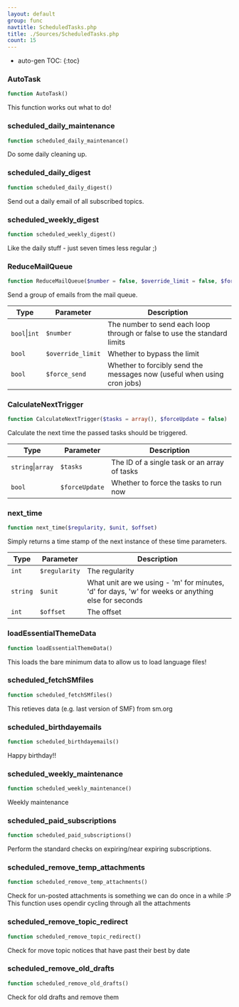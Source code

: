 ```yaml
---
layout: default
group: func
navtitle: ScheduledTasks.php
title: ./Sources/ScheduledTasks.php
count: 15
---
```

* auto-gen TOC:
{:toc}
### AutoTask

```php
function AutoTask()
```
This function works out what to do!



### scheduled_daily_maintenance

```php
function scheduled_daily_maintenance()
```
Do some daily cleaning up.



### scheduled_daily_digest

```php
function scheduled_daily_digest()
```
Send out a daily email of all subscribed topics.



### scheduled_weekly_digest

```php
function scheduled_weekly_digest()
```
Like the daily stuff - just seven times less regular ;)



### ReduceMailQueue

```php
function ReduceMailQueue($number = false, $override_limit = false, $force_send = false)
```
Send a group of emails from the mail queue.



Type|Parameter|Description
---|---|---
`bool`\|`int`|`$number`|The number to send each loop through or false to use the standard limits
`bool`|`$override_limit`|Whether to bypass the limit
`bool`|`$force_send`|Whether to forcibly send the messages now (useful when using cron jobs)

### CalculateNextTrigger

```php
function CalculateNextTrigger($tasks = array(), $forceUpdate = false)
```
Calculate the next time the passed tasks should be triggered.



Type|Parameter|Description
---|---|---
`string`\|`array`|`$tasks`|The ID of a single task or an array of tasks
`bool`|`$forceUpdate`|Whether to force the tasks to run now

### next_time

```php
function next_time($regularity, $unit, $offset)
```
Simply returns a time stamp of the next instance of these time parameters.



Type|Parameter|Description
---|---|---
`int`|`$regularity`|The regularity
`string`|`$unit`|What unit are we using - 'm' for minutes, 'd' for days, 'w' for weeks or anything else for seconds
`int`|`$offset`|The offset

### loadEssentialThemeData

```php
function loadEssentialThemeData()
```
This loads the bare minimum data to allow us to load language files!



### scheduled_fetchSMfiles

```php
function scheduled_fetchSMfiles()
```
This retieves data (e.g. last version of SMF) from sm.org



### scheduled_birthdayemails

```php
function scheduled_birthdayemails()
```
Happy birthday!!



### scheduled_weekly_maintenance

```php
function scheduled_weekly_maintenance()
```
Weekly maintenance



### scheduled_paid_subscriptions

```php
function scheduled_paid_subscriptions()
```
Perform the standard checks on expiring/near expiring subscriptions.



### scheduled_remove_temp_attachments

```php
function scheduled_remove_temp_attachments()
```
Check for un-posted attachments is something we can do once in a while :P
This function uses opendir cycling through all the attachments



### scheduled_remove_topic_redirect

```php
function scheduled_remove_topic_redirect()
```
Check for move topic notices that have past their best by date



### scheduled_remove_old_drafts

```php
function scheduled_remove_old_drafts()
```
Check for old drafts and remove them




